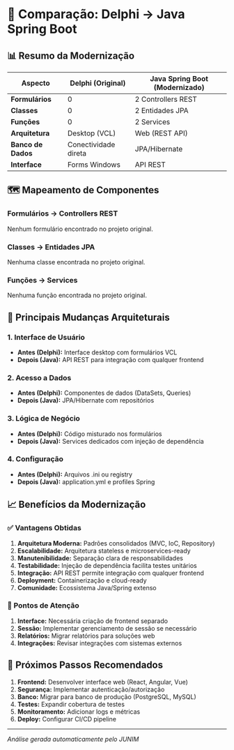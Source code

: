 # 🔄 Comparação: Delphi → Java Spring Boot

## 📊 Resumo da Modernização

| Aspecto | Delphi (Original) | Java Spring Boot (Modernizado) |
|---------|------------------|--------------------------------|
| **Formulários** | 0 | 2 Controllers REST |
| **Classes** | 0 | 2 Entidades JPA |
| **Funções** | 0 | 2 Services |
| **Arquitetura** | Desktop (VCL) | Web (REST API) |
| **Banco de Dados** | Conectividade direta | JPA/Hibernate |
| **Interface** | Forms Windows | API REST |

## 🗺️ Mapeamento de Componentes

### Formulários → Controllers REST
Nenhum formulário encontrado no projeto original.

### Classes → Entidades JPA
Nenhuma classe encontrada no projeto original.

### Funções → Services
Nenhuma função encontrada no projeto original.

## 🔧 Principais Mudanças Arquiteturais

### 1. **Interface de Usuário**
- **Antes (Delphi):** Interface desktop com formulários VCL
- **Depois (Java):** API REST para integração com qualquer frontend

### 2. **Acesso a Dados**
- **Antes (Delphi):** Componentes de dados (DataSets, Queries)
- **Depois (Java):** JPA/Hibernate com repositórios

### 3. **Lógica de Negócio**
- **Antes (Delphi):** Código misturado nos formulários
- **Depois (Java):** Services dedicados com injeção de dependência

### 4. **Configuração**
- **Antes (Delphi):** Arquivos .ini ou registry
- **Depois (Java):** application.yml e profiles Spring

## 📈 Benefícios da Modernização

### ✅ Vantagens Obtidas

1. **Arquitetura Moderna:** Padrões consolidados (MVC, IoC, Repository)
2. **Escalabilidade:** Arquitetura stateless e microservices-ready
3. **Manutenibilidade:** Separação clara de responsabilidades
4. **Testabilidade:** Injeção de dependência facilita testes unitários
5. **Integração:** API REST permite integração com qualquer frontend
6. **Deployment:** Containerização e cloud-ready
7. **Comunidade:** Ecossistema Java/Spring extenso

### 🔄 Pontos de Atenção

1. **Interface:** Necessária criação de frontend separado
2. **Sessão:** Implementar gerenciamento de sessão se necessário
3. **Relatórios:** Migrar relatórios para soluções web
4. **Integrações:** Revisar integrações com sistemas externos

## 🎯 Próximos Passos Recomendados

1. **Frontend:** Desenvolver interface web (React, Angular, Vue)
2. **Segurança:** Implementar autenticação/autorização
3. **Banco:** Migrar para banco de produção (PostgreSQL, MySQL)
4. **Testes:** Expandir cobertura de testes
5. **Monitoramento:** Adicionar logs e métricas
6. **Deploy:** Configurar CI/CD pipeline

---
*Análise gerada automaticamente pelo JUNIM*
